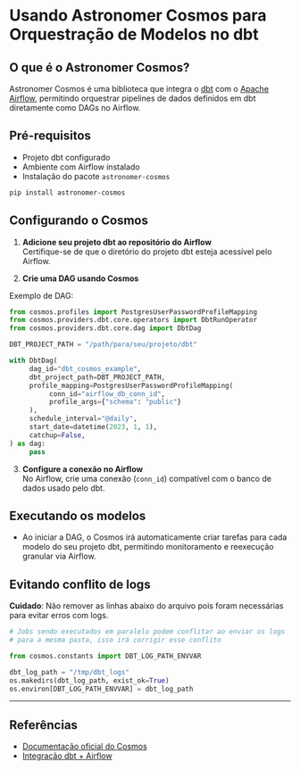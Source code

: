 # Usando Astronomer Cosmos para Orquestração de Modelos no dbt

## O que é o Astronomer Cosmos?

Astronomer Cosmos é uma biblioteca que integra o [dbt](https://www.getdbt.com/) com o [Apache Airflow](https://airflow.apache.org/), permitindo orquestrar pipelines de dados definidos em dbt diretamente como DAGs no Airflow.

## Pré-requisitos

- Projeto dbt configurado
- Ambiente com Airflow instalado
- Instalação do pacote `astronomer-cosmos`

```bash
pip install astronomer-cosmos
```

## Configurando o Cosmos

1. **Adicione seu projeto dbt ao repositório do Airflow**  
    Certifique-se de que o diretório do projeto dbt esteja acessível pelo Airflow.

2. **Crie uma DAG usando Cosmos**

Exemplo de DAG:

```python
from cosmos.profiles import PostgresUserPasswordProfileMapping
from cosmos.providers.dbt.core.operators import DbtRunOperator
from cosmos.providers.dbt.core.dag import DbtDag

DBT_PROJECT_PATH = "/path/para/seu/projeto/dbt"

with DbtDag(
     dag_id="dbt_cosmos_example",
     dbt_project_path=DBT_PROJECT_PATH,
     profile_mapping=PostgresUserPasswordProfileMapping(
          conn_id="airflow_db_conn_id",
          profile_args={"schema": "public"}
     ),
     schedule_interval="@daily",
     start_date=datetime(2023, 1, 1),
     catchup=False,
) as dag:
     pass
```

3. **Configure a conexão no Airflow**  
    No Airflow, crie uma conexão (`conn_id`) compatível com o banco de dados usado pelo dbt.

## Executando os modelos

- Ao iniciar a DAG, o Cosmos irá automaticamente criar tarefas para cada modelo do seu projeto dbt, permitindo monitoramento e reexecução granular via Airflow.

## Evitando conflito de logs

<style>
  .md-typeset span[data-md-color-accent] {
    background-color: transparent;
    color: var(--md-accent-fg-color);
  }
</style>

<span data-md-color-accent="red">**Cuidado**:</span> Não remover as linhas abaixo do arquivo pois foram necessárias para evitar erros com logs.

```python
# Jobs sendo executados em paralelo podem conflitar ao enviar os logs
# para a mesma pasta, isso irá corrigir esse conflito

from cosmos.constants import DBT_LOG_PATH_ENVVAR

dbt_log_path = "/tmp/dbt_logs"
os.makedirs(dbt_log_path, exist_ok=True)
os.environ[DBT_LOG_PATH_ENVVAR] = dbt_log_path
```

---

## Referências

- [Documentação oficial do Cosmos](https://astronomer.github.io/astronomer-cosmos/)
- [Integração dbt + Airflow](https://docs.astronomer.io/learn/dbt-airflow)
